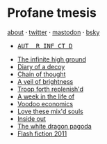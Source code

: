 <div class="links">
<h1 class="main">Profane tmesis</h1> <a href="about">about</a> · <a href="https://twitter.com/profane_tmesis/">twitter</a> · <a href="https://writing.exchange/@ptmesis">mastodon</a> · <a href="https://bsky.app/profile/ptmesis.bsky.social">bsky</a>
</div>

<ul class="stories">
<li><a href="aut__r-inf_ct_d"><pre>AUT__R INF_CT_D</pre></a></li>
<li><a href="infinite-high-ground">The infinite high ground</a></li>
<li><a href="diary">Diary of a decoy</a></li>
<li><a href="chain-of-thought">Chain of thought</a></li>
<li><a href="a-veil-of-brightness">A veil of brightness</a></li>
<li><a href="troop-forth-replenishd">Troop forth replenish'd</a></li>
<li><a href="a-week-in-the-life-of">A week in the life of</a></li>
<li><a href="voodo-economics">Voodoo economics</a></li>
<li><a href="love-these-mixd-souls">Love these mix'd souls</a></li>
<li><a href="inside-out">Inside out</a></li>
<li><a href="the-story-of-the-white-dragon-pagoda">The white dragon pagoda</a></li>
<li><a href="flash-fiction-2011">Flash fiction 2011</a></li>
</ul>


